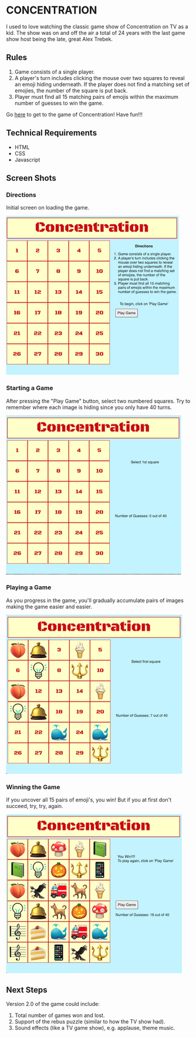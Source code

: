 # CONCENTRATION
I used to love watching the classic game show of Concentration on TV as a kid. The show was on and off the air a total of 24 years with the last game show host being the late, great Alex Trebek.

## Rules

1. Game consists of a single player.
2. A player's turn includes clicking the mouse over two squares to reveal an emoji hiding underneath. If the player does not find a matching set of emojies, the number of the square is put back.
3. Player must find all 15 matching pairs of emojis within the maximum number of guesses to win the game.

Go [here](https://bobpac.github.io/Project1/) to get to the game of Concentration! Have fun!!!

## Technical Requirements

- HTML
- CSS
- Javascript

## Screen Shots

### Directions
Initial screen on loading the game.

![Directions](img/readme/Directions.png)


### Starting a Game
After pressing the "Play Game" button, select two numbered squares. Try to remember where each image is hiding since you only have 40 turns.

![StartingAGame](img/readme/StartingAGame.png)



### Playing a Game
As you progress in the game, you'll gradually accumulate pairs of images making the game easier and easier.

![PlayingAGame](img/readme/PlayingAGame.png)


### Winning the Game
If you uncover all 15 pairs of emoji's, you win! But if you at first don't succeed, try, try, again.

![WinningAGame](img/readme/WinningAGame.png)

## Next Steps

Version 2.0 of the game could include:

1. Total number of games won and lost.
2. Support of the rebus puzzle (similar to how the TV show had).
3. Sound effects (like a TV game show), e.g. applause, theme music.